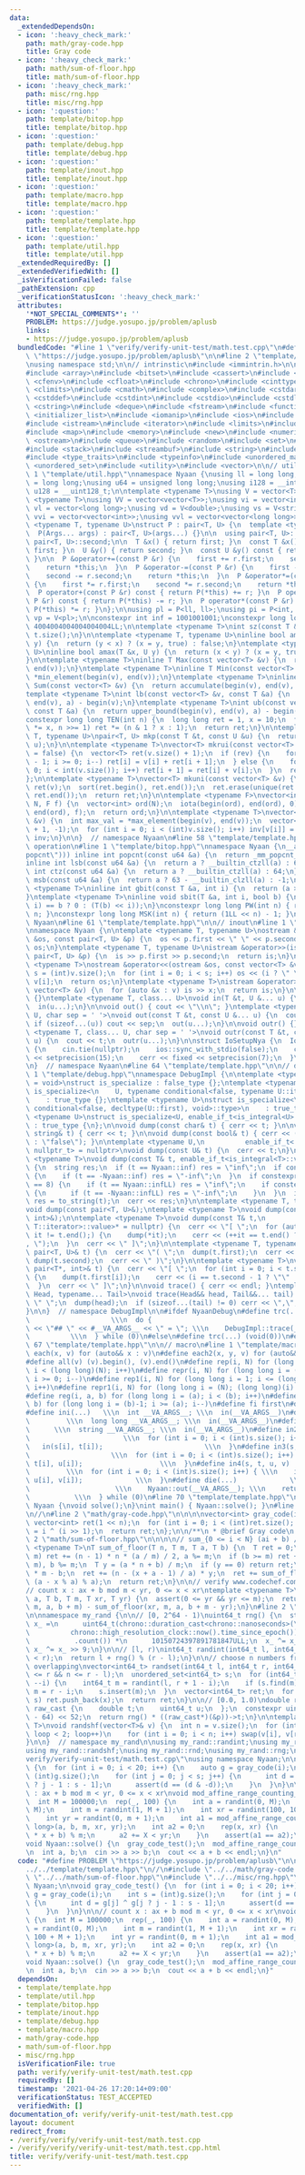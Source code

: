 ```yaml
---
data:
  _extendedDependsOn:
  - icon: ':heavy_check_mark:'
    path: math/gray-code.hpp
    title: Gray code
  - icon: ':heavy_check_mark:'
    path: math/sum-of-floor.hpp
    title: math/sum-of-floor.hpp
  - icon: ':heavy_check_mark:'
    path: misc/rng.hpp
    title: misc/rng.hpp
  - icon: ':question:'
    path: template/bitop.hpp
    title: template/bitop.hpp
  - icon: ':question:'
    path: template/debug.hpp
    title: template/debug.hpp
  - icon: ':question:'
    path: template/inout.hpp
    title: template/inout.hpp
  - icon: ':question:'
    path: template/macro.hpp
    title: template/macro.hpp
  - icon: ':question:'
    path: template/template.hpp
    title: template/template.hpp
  - icon: ':question:'
    path: template/util.hpp
    title: template/util.hpp
  _extendedRequiredBy: []
  _extendedVerifiedWith: []
  _isVerificationFailed: false
  _pathExtension: cpp
  _verificationStatusIcon: ':heavy_check_mark:'
  attributes:
    '*NOT_SPECIAL_COMMENTS*': ''
    PROBLEM: https://judge.yosupo.jp/problem/aplusb
    links:
    - https://judge.yosupo.jp/problem/aplusb
  bundledCode: "#line 1 \"verify/verify-unit-test/math.test.cpp\"\n#define PROBLEM\
    \ \"https://judge.yosupo.jp/problem/aplusb\"\n\n#line 2 \"template/template.hpp\"\
    \nusing namespace std;\n\n// intrinstic\n#include <immintrin.h>\n\n#include <algorithm>\n\
    #include <array>\n#include <bitset>\n#include <cassert>\n#include <cctype>\n#include\
    \ <cfenv>\n#include <cfloat>\n#include <chrono>\n#include <cinttypes>\n#include\
    \ <climits>\n#include <cmath>\n#include <complex>\n#include <cstdarg>\n#include\
    \ <cstddef>\n#include <cstdint>\n#include <cstdio>\n#include <cstdlib>\n#include\
    \ <cstring>\n#include <deque>\n#include <fstream>\n#include <functional>\n#include\
    \ <initializer_list>\n#include <iomanip>\n#include <ios>\n#include <iostream>\n\
    #include <istream>\n#include <iterator>\n#include <limits>\n#include <list>\n\
    #include <map>\n#include <memory>\n#include <new>\n#include <numeric>\n#include\
    \ <ostream>\n#include <queue>\n#include <random>\n#include <set>\n#include <sstream>\n\
    #include <stack>\n#include <streambuf>\n#include <string>\n#include <tuple>\n\
    #include <type_traits>\n#include <typeinfo>\n#include <unordered_map>\n#include\
    \ <unordered_set>\n#include <utility>\n#include <vector>\n\n// utility\n#line\
    \ 1 \"template/util.hpp\"\nnamespace Nyaan {\nusing ll = long long;\nusing i64\
    \ = long long;\nusing u64 = unsigned long long;\nusing i128 = __int128_t;\nusing\
    \ u128 = __uint128_t;\n\ntemplate <typename T>\nusing V = vector<T>;\ntemplate\
    \ <typename T>\nusing VV = vector<vector<T>>;\nusing vi = vector<int>;\nusing\
    \ vl = vector<long long>;\nusing vd = V<double>;\nusing vs = V<string>;\nusing\
    \ vvi = vector<vector<int>>;\nusing vvl = vector<vector<long long>>;\n\ntemplate\
    \ <typename T, typename U>\nstruct P : pair<T, U> {\n  template <typename... Args>\n\
    \  P(Args... args) : pair<T, U>(args...) {}\n\n  using pair<T, U>::first;\n  using\
    \ pair<T, U>::second;\n\n  T &x() { return first; }\n  const T &x() const { return\
    \ first; }\n  U &y() { return second; }\n  const U &y() const { return second;\
    \ }\n\n  P &operator+=(const P &r) {\n    first += r.first;\n    second += r.second;\n\
    \    return *this;\n  }\n  P &operator-=(const P &r) {\n    first -= r.first;\n\
    \    second -= r.second;\n    return *this;\n  }\n  P &operator*=(const P &r)\
    \ {\n    first *= r.first;\n    second *= r.second;\n    return *this;\n  }\n\
    \  P operator+(const P &r) const { return P(*this) += r; }\n  P operator-(const\
    \ P &r) const { return P(*this) -= r; }\n  P operator*(const P &r) const { return\
    \ P(*this) *= r; }\n};\n\nusing pl = P<ll, ll>;\nusing pi = P<int, int>;\nusing\
    \ vp = V<pl>;\n\nconstexpr int inf = 1001001001;\nconstexpr long long infLL =\
    \ 4004004004004004004LL;\n\ntemplate <typename T>\nint sz(const T &t) {\n  return\
    \ t.size();\n}\n\ntemplate <typename T, typename U>\ninline bool amin(T &x, U\
    \ y) {\n  return (y < x) ? (x = y, true) : false;\n}\ntemplate <typename T, typename\
    \ U>\ninline bool amax(T &x, U y) {\n  return (x < y) ? (x = y, true) : false;\n\
    }\n\ntemplate <typename T>\ninline T Max(const vector<T> &v) {\n  return *max_element(begin(v),\
    \ end(v));\n}\ntemplate <typename T>\ninline T Min(const vector<T> &v) {\n  return\
    \ *min_element(begin(v), end(v));\n}\ntemplate <typename T>\ninline long long\
    \ Sum(const vector<T> &v) {\n  return accumulate(begin(v), end(v), 0LL);\n}\n\n\
    template <typename T>\nint lb(const vector<T> &v, const T &a) {\n  return lower_bound(begin(v),\
    \ end(v), a) - begin(v);\n}\ntemplate <typename T>\nint ub(const vector<T> &v,\
    \ const T &a) {\n  return upper_bound(begin(v), end(v), a) - begin(v);\n}\n\n\
    constexpr long long TEN(int n) {\n  long long ret = 1, x = 10;\n  for (; n; x\
    \ *= x, n >>= 1) ret *= (n & 1 ? x : 1);\n  return ret;\n}\n\ntemplate <typename\
    \ T, typename U>\npair<T, U> mkp(const T &t, const U &u) {\n  return make_pair(t,\
    \ u);\n}\n\ntemplate <typename T>\nvector<T> mkrui(const vector<T> &v, bool rev\
    \ = false) {\n  vector<T> ret(v.size() + 1);\n  if (rev) {\n    for (int i = int(v.size())\
    \ - 1; i >= 0; i--) ret[i] = v[i] + ret[i + 1];\n  } else {\n    for (int i =\
    \ 0; i < int(v.size()); i++) ret[i + 1] = ret[i] + v[i];\n  }\n  return ret;\n\
    };\n\ntemplate <typename T>\nvector<T> mkuni(const vector<T> &v) {\n  vector<T>\
    \ ret(v);\n  sort(ret.begin(), ret.end());\n  ret.erase(unique(ret.begin(), ret.end()),\
    \ ret.end());\n  return ret;\n}\n\ntemplate <typename F>\nvector<int> mkord(int\
    \ N, F f) {\n  vector<int> ord(N);\n  iota(begin(ord), end(ord), 0);\n  sort(begin(ord),\
    \ end(ord), f);\n  return ord;\n}\n\ntemplate <typename T>\nvector<int> mkinv(vector<T>\
    \ &v) {\n  int max_val = *max_element(begin(v), end(v));\n  vector<int> inv(max_val\
    \ + 1, -1);\n  for (int i = 0; i < (int)v.size(); i++) inv[v[i]] = i;\n  return\
    \ inv;\n}\n\n}  // namespace Nyaan\n#line 58 \"template/template.hpp\"\n\n// bit\
    \ operation\n#line 1 \"template/bitop.hpp\"\nnamespace Nyaan {\n__attribute__((target(\"\
    popcnt\"))) inline int popcnt(const u64 &a) {\n  return _mm_popcnt_u64(a);\n}\n\
    inline int lsb(const u64 &a) {\n  return a ? __builtin_ctzll(a) : 64;\n}\ninline\
    \ int ctz(const u64 &a) {\n  return a ? __builtin_ctzll(a) : 64;\n}\ninline int\
    \ msb(const u64 &a) {\n  return a ? 63 - __builtin_clzll(a) : -1;\n}\ntemplate\
    \ <typename T>\ninline int gbit(const T &a, int i) {\n  return (a >> i) & 1;\n\
    }\ntemplate <typename T>\ninline void sbit(T &a, int i, bool b) {\n  a ^= (gbit(a,\
    \ i) == b ? 0 : (T(b) << i));\n}\nconstexpr long long PW(int n) { return 1LL <<\
    \ n; }\nconstexpr long long MSK(int n) { return (1LL << n) - 1; }\n}  // namespace\
    \ Nyaan\n#line 61 \"template/template.hpp\"\n\n// inout\n#line 1 \"template/inout.hpp\"\
    \nnamespace Nyaan {\n\ntemplate <typename T, typename U>\nostream &operator<<(ostream\
    \ &os, const pair<T, U> &p) {\n  os << p.first << \" \" << p.second;\n  return\
    \ os;\n}\ntemplate <typename T, typename U>\nistream &operator>>(istream &is,\
    \ pair<T, U> &p) {\n  is >> p.first >> p.second;\n  return is;\n}\n\ntemplate\
    \ <typename T>\nostream &operator<<(ostream &os, const vector<T> &v) {\n  int\
    \ s = (int)v.size();\n  for (int i = 0; i < s; i++) os << (i ? \" \" : \"\") <<\
    \ v[i];\n  return os;\n}\ntemplate <typename T>\nistream &operator>>(istream &is,\
    \ vector<T> &v) {\n  for (auto &x : v) is >> x;\n  return is;\n}\n\nvoid in()\
    \ {}\ntemplate <typename T, class... U>\nvoid in(T &t, U &... u) {\n  cin >> t;\n\
    \  in(u...);\n}\n\nvoid out() { cout << \"\\n\"; }\ntemplate <typename T, class...\
    \ U, char sep = ' '>\nvoid out(const T &t, const U &... u) {\n  cout << t;\n \
    \ if (sizeof...(u)) cout << sep;\n  out(u...);\n}\n\nvoid outr() {}\ntemplate\
    \ <typename T, class... U, char sep = ' '>\nvoid outr(const T &t, const U &...\
    \ u) {\n  cout << t;\n  outr(u...);\n}\n\nstruct IoSetupNya {\n  IoSetupNya()\
    \ {\n    cin.tie(nullptr);\n    ios::sync_with_stdio(false);\n    cout << fixed\
    \ << setprecision(15);\n    cerr << fixed << setprecision(7);\n  }\n} iosetupnya;\n\
    \n}  // namespace Nyaan\n#line 64 \"template/template.hpp\"\n\n// debug\n#line\
    \ 1 \"template/debug.hpp\"\nnamespace DebugImpl {\n\ntemplate <typename U, typename\
    \ = void>\nstruct is_specialize : false_type {};\ntemplate <typename U>\nstruct\
    \ is_specialize<\n    U, typename conditional<false, typename U::iterator, void>::type>\n\
    \    : true_type {};\ntemplate <typename U>\nstruct is_specialize<\n    U, typename\
    \ conditional<false, decltype(U::first), void>::type>\n    : true_type {};\ntemplate\
    \ <typename U>\nstruct is_specialize<U, enable_if_t<is_integral<U>::value, void>>\
    \ : true_type {\n};\n\nvoid dump(const char& t) { cerr << t; }\n\nvoid dump(const\
    \ string& t) { cerr << t; }\n\nvoid dump(const bool& t) { cerr << (t ? \"true\"\
    \ : \"false\"); }\n\ntemplate <typename U,\n          enable_if_t<!is_specialize<U>::value,\
    \ nullptr_t> = nullptr>\nvoid dump(const U& t) {\n  cerr << t;\n}\n\ntemplate\
    \ <typename T>\nvoid dump(const T& t, enable_if_t<is_integral<T>::value>* = nullptr)\
    \ {\n  string res;\n  if (t == Nyaan::inf) res = \"inf\";\n  if constexpr (is_signed<T>::value)\
    \ {\n    if (t == -Nyaan::inf) res = \"-inf\";\n  }\n  if constexpr (sizeof(T)\
    \ == 8) {\n    if (t == Nyaan::infLL) res = \"inf\";\n    if constexpr (is_signed<T>::value)\
    \ {\n      if (t == -Nyaan::infLL) res = \"-inf\";\n    }\n  }\n  if (res.empty())\
    \ res = to_string(t);\n  cerr << res;\n}\n\ntemplate <typename T, typename U>\n\
    void dump(const pair<T, U>&);\ntemplate <typename T>\nvoid dump(const pair<T*,\
    \ int>&);\n\ntemplate <typename T>\nvoid dump(const T& t,\n          enable_if_t<!is_void<typename\
    \ T::iterator>::value>* = nullptr) {\n  cerr << \"[ \";\n  for (auto it = t.begin();\
    \ it != t.end();) {\n    dump(*it);\n    cerr << (++it == t.end() ? \"\" : \"\
    , \");\n  }\n  cerr << \" ]\";\n}\n\ntemplate <typename T, typename U>\nvoid dump(const\
    \ pair<T, U>& t) {\n  cerr << \"( \";\n  dump(t.first);\n  cerr << \", \";\n \
    \ dump(t.second);\n  cerr << \" )\";\n}\n\ntemplate <typename T>\nvoid dump(const\
    \ pair<T*, int>& t) {\n  cerr << \"[ \";\n  for (int i = 0; i < t.second; i++)\
    \ {\n    dump(t.first[i]);\n    cerr << (i == t.second - 1 ? \"\" : \", \");\n\
    \  }\n  cerr << \" ]\";\n}\n\nvoid trace() { cerr << endl; }\ntemplate <typename\
    \ Head, typename... Tail>\nvoid trace(Head&& head, Tail&&... tail) {\n  cerr <<\
    \ \" \";\n  dump(head);\n  if (sizeof...(tail) != 0) cerr << \",\";\n  trace(forward<Tail>(tail)...);\n\
    }\n\n}  // namespace DebugImpl\n\n#ifdef NyaanDebug\n#define trc(...)        \
    \                    \\\n  do {                                      \\\n    cerr\
    \ << \"## \" << #__VA_ARGS__ << \" = \"; \\\n    DebugImpl::trace(__VA_ARGS__);\
    \          \\\n  } while (0)\n#else\n#define trc(...) (void(0))\n#endif\n#line\
    \ 67 \"template/template.hpp\"\n\n// macro\n#line 1 \"template/macro.hpp\"\n#define\
    \ each(x, v) for (auto&& x : v)\n#define each2(x, y, v) for (auto&& [x, y] : v)\n\
    #define all(v) (v).begin(), (v).end()\n#define rep(i, N) for (long long i = 0;\
    \ i < (long long)(N); i++)\n#define repr(i, N) for (long long i = (long long)(N)-1;\
    \ i >= 0; i--)\n#define rep1(i, N) for (long long i = 1; i <= (long long)(N);\
    \ i++)\n#define repr1(i, N) for (long long i = (N); (long long)(i) > 0; i--)\n\
    #define reg(i, a, b) for (long long i = (a); i < (b); i++)\n#define regr(i, a,\
    \ b) for (long long i = (b)-1; i >= (a); i--)\n#define fi first\n#define se second\n\
    #define ini(...)   \\\n  int __VA_ARGS__; \\\n  in(__VA_ARGS__)\n#define inl(...)\
    \         \\\n  long long __VA_ARGS__; \\\n  in(__VA_ARGS__)\n#define ins(...)\
    \      \\\n  string __VA_ARGS__; \\\n  in(__VA_ARGS__)\n#define in2(s, t)    \
    \                       \\\n  for (int i = 0; i < (int)s.size(); i++) { \\\n \
    \   in(s[i], t[i]);                         \\\n  }\n#define in3(s, t, u)    \
    \                    \\\n  for (int i = 0; i < (int)s.size(); i++) { \\\n    in(s[i],\
    \ t[i], u[i]);                   \\\n  }\n#define in4(s, t, u, v)            \
    \         \\\n  for (int i = 0; i < (int)s.size(); i++) { \\\n    in(s[i], t[i],\
    \ u[i], v[i]);             \\\n  }\n#define die(...)             \\\n  do {  \
    \                     \\\n    Nyaan::out(__VA_ARGS__); \\\n    return;       \
    \           \\\n  } while (0)\n#line 70 \"template/template.hpp\"\n\nnamespace\
    \ Nyaan {\nvoid solve();\n}\nint main() { Nyaan::solve(); }\n#line 4 \"verify/verify-unit-test/math.test.cpp\"\
    \n//\n#line 2 \"math/gray-code.hpp\"\n\n\n\nvector<int> gray_code(int n) {\n \
    \ vector<int> ret(1 << n);\n  for (int i = 0; i < (int)ret.size(); i++) ret[i]\
    \ = i ^ (i >> 1);\n  return ret;\n};\n\n/**\n * @brief Gray code\n */ \n#line\
    \ 2 \"math/sum-of-floor.hpp\"\n\n\n\n// sum_{0 <= i < N} (ai + b) // m\ntemplate\
    \ <typename T>\nT sum_of_floor(T n, T m, T a, T b) {\n  T ret = 0;\n  if (a >=\
    \ m) ret += (n - 1) * n * (a / m) / 2, a %= m;\n  if (b >= m) ret += n * (b /\
    \ m), b %= m;\n  T y = (a * n + b) / m;\n  if (y == 0) return ret;\n  T x = y\
    \ * m - b;\n  ret += (n - (x + a - 1) / a) * y;\n  ret += sum_of_floor(y, a, m,\
    \ (a - x % a) % a);\n  return ret;\n}\n\n// verify www.codechef.com/viewsolution/36222026\n\
    // count x : ax + b mod m < yr, 0 <= x < xr\ntemplate <typename T>\nT mod_affine_range_counting(T\
    \ a, T b, T m, T xr, T yr) {\n  assert(0 <= yr && yr <= m);\n  return sum_of_floor(xr,\
    \ m, a, b + m) - sum_of_floor(xr, m, a, b + m - yr);\n}\n#line 2 \"misc/rng.hpp\"\
    \n\nnamespace my_rand {\n\n// [0, 2^64 - 1)\nuint64_t rng() {\n  static uint64_t\
    \ x_ =\n      uint64_t(chrono::duration_cast<chrono::nanoseconds>(\n         \
    \          chrono::high_resolution_clock::now().time_since_epoch())\n        \
    \           .count()) *\n      10150724397891781847ULL;\n  x_ ^= x_ << 7;\n  return\
    \ x_ ^= x_ >> 9;\n}\n\n// [l, r)\nint64_t randint(int64_t l, int64_t r) {\n  assert(l\
    \ < r);\n  return l + rng() % (r - l);\n}\n\n// choose n numbers from [l, r) without\
    \ overlapping\nvector<int64_t> randset(int64_t l, int64_t r, int64_t n) {\n  assert(l\
    \ <= r && n <= r - l);\n  unordered_set<int64_t> s;\n  for (int64_t i = n; i;\
    \ --i) {\n    int64_t m = randint(l, r + 1 - i);\n    if (s.find(m) != s.end())\
    \ m = r - i;\n    s.insert(m);\n  }\n  vector<int64_t> ret;\n  for (auto& x :\
    \ s) ret.push_back(x);\n  return ret;\n}\n\n// [0.0, 1.0)\ndouble rnd() {\n  union\
    \ raw_cast {\n    double t;\n    uint64_t u;\n  };\n  constexpr uint64_t p = uint64_t(1023\
    \ - 64) << 52;\n  return rng() * ((raw_cast*)(&p))->t;\n}\n\ntemplate <typename\
    \ T>\nvoid randshf(vector<T>& v) {\n  int n = v.size();\n  for (int loop = 0;\
    \ loop < 2; loop++)\n    for (int i = 0; i < n; i++) swap(v[i], v[randint(0, n)]);\n\
    }\n\n}  // namespace my_rand\n\nusing my_rand::randint;\nusing my_rand::randset;\n\
    using my_rand::randshf;\nusing my_rand::rnd;\nusing my_rand::rng;\n#line 8 \"\
    verify/verify-unit-test/math.test.cpp\"\nusing namespace Nyaan;\n\nvoid gray_code_test()\
    \ {\n  for (int i = 0; i < 20; i++) {\n    auto g = gray_code(i);\n    int s =\
    \ (int)g.size();\n    for (int j = 0; j < s; j++) {\n      int d = g[j] ^ g[j\
    \ ? j - 1 : s - 1];\n      assert(d == (d & -d));\n    }\n  }\n}\n\n// count x\
    \ : ax + b mod m < yr, 0 <= x < xr\nvoid mod_affine_range_counting_test() {\n\
    \  int M = 100000;\n  rep(_, 100) {\n    int a = randint(0, M);\n    int b = randint(0,\
    \ M);\n    int m = randint(1, M + 1);\n    int xr = randint(100, 100 + M + 1);\n\
    \    int yr = randint(0, m + 1);\n    int a1 = mod_affine_range_counting<long\
    \ long>(a, b, m, xr, yr);\n    int a2 = 0;\n    rep(x, xr) {\n      int X = (a\
    \ * x + b) % m;\n      a2 += X < yr;\n    }\n    assert(a1 == a2);\n  }\n}\n\n\
    void Nyaan::solve() {\n  gray_code_test();\n  mod_affine_range_counting_test();\n\
    \n  int a, b;\n  cin >> a >> b;\n  cout << a + b << endl;\n}\n"
  code: "#define PROBLEM \"https://judge.yosupo.jp/problem/aplusb\"\n\n#include \"\
    ../../template/template.hpp\"\n//\n#include \"../../math/gray-code.hpp\"\n#include\
    \ \"../../math/sum-of-floor.hpp\"\n#include \"../../misc/rng.hpp\"\nusing namespace\
    \ Nyaan;\n\nvoid gray_code_test() {\n  for (int i = 0; i < 20; i++) {\n    auto\
    \ g = gray_code(i);\n    int s = (int)g.size();\n    for (int j = 0; j < s; j++)\
    \ {\n      int d = g[j] ^ g[j ? j - 1 : s - 1];\n      assert(d == (d & -d));\n\
    \    }\n  }\n}\n\n// count x : ax + b mod m < yr, 0 <= x < xr\nvoid mod_affine_range_counting_test()\
    \ {\n  int M = 100000;\n  rep(_, 100) {\n    int a = randint(0, M);\n    int b\
    \ = randint(0, M);\n    int m = randint(1, M + 1);\n    int xr = randint(100,\
    \ 100 + M + 1);\n    int yr = randint(0, m + 1);\n    int a1 = mod_affine_range_counting<long\
    \ long>(a, b, m, xr, yr);\n    int a2 = 0;\n    rep(x, xr) {\n      int X = (a\
    \ * x + b) % m;\n      a2 += X < yr;\n    }\n    assert(a1 == a2);\n  }\n}\n\n\
    void Nyaan::solve() {\n  gray_code_test();\n  mod_affine_range_counting_test();\n\
    \n  int a, b;\n  cin >> a >> b;\n  cout << a + b << endl;\n}"
  dependsOn:
  - template/template.hpp
  - template/util.hpp
  - template/bitop.hpp
  - template/inout.hpp
  - template/debug.hpp
  - template/macro.hpp
  - math/gray-code.hpp
  - math/sum-of-floor.hpp
  - misc/rng.hpp
  isVerificationFile: true
  path: verify/verify-unit-test/math.test.cpp
  requiredBy: []
  timestamp: '2021-04-26 17:20:14+09:00'
  verificationStatus: TEST_ACCEPTED
  verifiedWith: []
documentation_of: verify/verify-unit-test/math.test.cpp
layout: document
redirect_from:
- /verify/verify/verify-unit-test/math.test.cpp
- /verify/verify/verify-unit-test/math.test.cpp.html
title: verify/verify-unit-test/math.test.cpp
---
```

